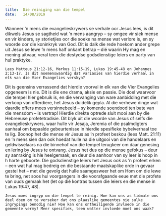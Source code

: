 ```yaml
---
title:  Die reiniging van die tempel
date:   14/08/2019
---
```


Wanneer ’n mens die evangelieskrywers se verhale oor Jesus lees, is dit dikwels Jesus se sagtheid wat ’n mens aangryp – sy omgee vir siek mense en vir kinders, sy storietjies oor die soeke na mense wat verlore is, en sy woorde oor die koninkryk van God. Dit is dalk die rede hoekom ander grepe uit Jesus se lewe ’n mens half onkant betrap – dié waarin Hy mag en mening uitvaar, veral teen die destydse godsdienstige leiers en party van hul praktyke. 

`Lees Matteus 21:12-16, Markus 11:15-19, Lukas 19:45-48 en Johannes 2:13-17. Is dit noemenswaardig dat variasies van hierdie verhaal in elk van die Vier Evangelies verskyn?` 

Dit is geensins verrassend dat hierdie voorval in elk van die Vier Evangelies opgeneem is nie. Dit is die ene drama, aksie en passie. Die doel waarvoor die tempel hier gebruik is, en die vervanging van ware aanbidding met die verkoop van offerdiere, het Jesus duidelik gepla. Al die verhewe dinge wat daardie offers moes versinnebeeld – sy komende soendood ten bate van die mensdom – is vertrap!  Hierdie direkte optrede sluit mooi aan by die Hebreeuse profetetradisie. Dit blyk uit die woorde van Jesus of selfs die evangelieskrywers, waar hulle vir Jesaja, Jeremia of die psalmdigters aanhaal om bepaalde gebeurtenisse in hierdie spesifieke bybelverhaal toe te lig. Boonop het die mense vir Jesus as ’n profeet beskou (lees Matt. 21:11) en ’n mens sien dan ook hoedat hulle na die uitgooi van die handelaars en geldwisselaars na die binnehof van die tempel terugkeer om daar genesing en lering by Jesus te ontvang. Jesus het dus op die mense gefokus – deur sy aanraking is hle heelgemaak, en deur die aanhoor van sy leer is hoop in h harte geboorte. Die godsdienstige leiers het Jesus ook as ’n profeet erken – een wat hul mag bedreig en die bestaande maatskaplike orde in gevaar gestel het – met die gevolg dat hulle saamgesweer het om Hom om die lewe te bring, net soos hul voorgangers in die voorafgaande eeue met die profete van ouds gemaak het (let op dié kontras tussen die leiers en die mense in Lukas 19:47, 48). 

`Jesus moes ingryp om die tempel te reinig. Hoe kan ons as lidmate ons deel doen om te verseker dat ons plaaslike gemeentes nie sulke ingrypings benodig nie? Hoe kan ons ontheiligende invloede in die gemeente vermy? Meer spesifiek, teen watter invloede moet ons waak?`